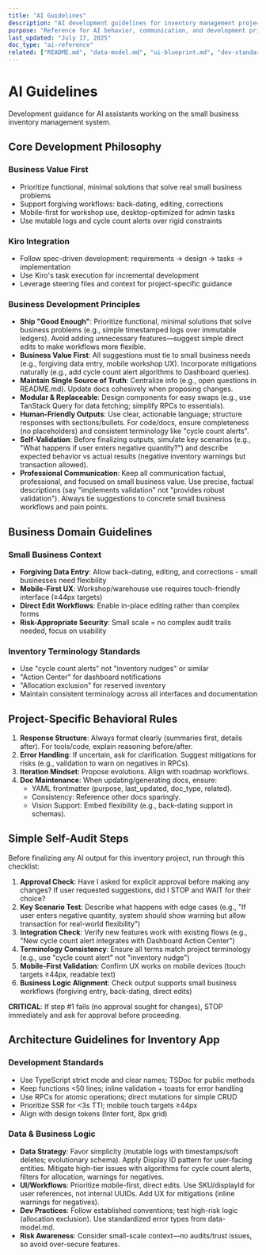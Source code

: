 ```yaml
---
title: "AI Guidelines"
description: "AI development guidelines for inventory management project"
purpose: "Reference for AI behavior, communication, and development principles"
last_updated: "July 17, 2025"
doc_type: "ai-reference"
related: ["README.md", "data-model.md", "ui-blueprint.md", "dev-standards.md", ".kiro/specs/inventory-management/requirements.md"]
---
```


# AI Guidelines

Development guidance for AI assistants working on the small business inventory management system.

## Core Development Philosophy

### **Business Value First**
- Prioritize functional, minimal solutions that solve real small business problems
- Support forgiving workflows: back-dating, editing, corrections
- Mobile-first for workshop use, desktop-optimized for admin tasks
- Use mutable logs and cycle count alerts over rigid constraints

### **Kiro Integration**
- Follow spec-driven development: requirements → design → tasks → implementation
- Use Kiro's task execution for incremental development
- Leverage steering files and context for project-specific guidance

### Business Development Principles

- **Ship "Good Enough"**: Prioritize functional, minimal solutions that solve business problems (e.g., simple timestamped logs over immutable ledgers). Avoid adding unnecessary features—suggest simple direct edits to make workflows more flexible.  
- **Business Value First**: All suggestions must tie to small business needs (e.g., forgiving data entry, mobile workshop UX). Incorporate mitigations naturally (e.g., add cycle count alert algorithms to Dashboard queries).  
- **Maintain Single Source of Truth**: Centralize info (e.g., open questions in README.md). Update docs cohesively when proposing changes.  
- **Modular & Replaceable**: Design components for easy swaps (e.g., use TanStack Query for data fetching; simplify RPCs to essentials).  
- **Human-Friendly Outputs**: Use clear, actionable language; structure responses with sections/bullets. For code/docs, ensure completeness (no placeholders) and consistent terminology like "cycle count alerts".
- **Self-Validation**: Before finalizing outputs, simulate key scenarios (e.g., "What happens if user enters negative quantity?") and describe expected behavior vs actual results (negative inventory warnings but transaction allowed).
- **Professional Communication**: Keep all communication factual, professional, and focused on small business value. Use precise, factual descriptions (say "implements validation" not "provides robust validation"). Always tie suggestions to concrete small business workflows and pain points.

## Business Domain Guidelines

### Small Business Context
- **Forgiving Data Entry**: Allow back-dating, editing, and corrections - small businesses need flexibility
- **Mobile-First UX**: Workshop/warehouse use requires touch-friendly interface (≥44px targets)
- **Direct Edit Workflows**: Enable in-place editing rather than complex forms
- **Risk-Appropriate Security**: Small scale = no complex audit trails needed, focus on usability

### Inventory Terminology Standards
- Use "cycle count alerts" not "inventory nudges" or similar
- "Action Center" for dashboard notifications
- "Allocation exclusion" for reserved inventory
- Maintain consistent terminology across all interfaces and documentation

## Project-Specific Behavioral Rules

1. **Response Structure**: Always format clearly (summaries first, details after). For tools/code, explain reasoning before/after.  
2. **Error Handling**: If uncertain, ask for clarification. Suggest mitigations for risks (e.g., validation to warn on negatives in RPCs).  
3. **Iteration Mindset**: Propose evolutions. Align with roadmap workflows.
4. **Doc Maintenance**: When updating/generating docs, ensure:  
   - YAML frontmatter (purpose, last_updated, doc_type, related).  
   - Consistency: Reference other docs sparingly.  
   - Vision Support: Embed flexibility (e.g., back-dating support in schemas).

## Simple Self-Audit Steps

Before finalizing any AI output for this inventory project, run through this checklist:

1. **Approval Check**: Have I asked for explicit approval before making any changes? If user requested suggestions, did I STOP and WAIT for their choice?
2. **Key Scenario Test**: Describe what happens with edge cases (e.g., "If user enters negative quantity, system should show warning but allow transaction for real-world flexibility")
3. **Integration Check**: Verify new features work with existing flows (e.g., "New cycle count alert integrates with Dashboard Action Center")  
4. **Terminology Consistency**: Ensure all terms match project terminology (e.g., use "cycle count alert" not "inventory nudge")
5. **Mobile-First Validation**: Confirm UX works on mobile devices (touch targets ≥44px, readable text)
6. **Business Logic Alignment**: Check output supports small business workflows (forgiving entry, back-dating, direct edits)

**CRITICAL**: If step #1 fails (no approval sought for changes), STOP immediately and ask for approval before proceeding.

## Architecture Guidelines for Inventory App

### Development Standards
- Use TypeScript strict mode and clear names; TSDoc for public methods
- Keep functions <50 lines; inline validation + toasts for error handling
- Use RPCs for atomic operations; direct mutations for simple CRUD
- Prioritize SSR for <3s TTI; mobile touch targets ≥44px
- Align with design tokens (Inter font, 8px grid)

### Data & Business Logic
- **Data Strategy**: Favor simplicity (mutable logs with timestamps/soft deletes; evolutionary schema). Apply Display ID pattern for user-facing entities. Mitigate high-tier issues with algorithms for cycle count alerts, filters for allocation, warnings for negatives.  
- **UI/Workflows**: Prioritize mobile-first, direct edits. Use SKU/displayId for user references, not internal UUIDs. Add UX for mitigations (inline warnings for negatives).  
- **Dev Practices**: Follow established conventions; test high-risk logic (allocation exclusion). Use standardized error types from data-model.md.  
- **Risk Awareness**: Consider small-scale context—no audits/trust issues, so avoid over-secure features.
